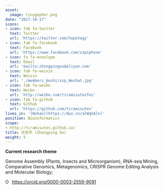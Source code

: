 ```yaml
---
asset:
  image: tinygopher.png
date: "2017-10-17"
icons:
- icon: fab fa-twitter
  text: Twitter
  url: 'https://twitter.com/hopetogy'
- icon: fab fa-facebook
  text: Facebook
  url: 'https://www.facebook.com/xzpiphone'
- icon: fa fa-envelope
  text: Email
  url: 'mailto:zhongpingxu@aliyun.com'
- icon: fab fa-weixin
  text: Weixin
  url: './members_boshi/xzp_Wechat.jpg'
- icon: fab fa-weibo
  text: Weibo
  url: 'http://weibo.com/tiramisutesTes'
- icon: fab fa-github
  text: Github
  url: 'https://github.com/tiramisutes'
lives_in: '[Wuhan](https://dwz.cn/alWq5Aln)'
position: Bioinformatics
scope:
- http://tiramisutes.github.io/
title: 许忠平 (Zhongping Xu)
weight: 5
---
```


**Current research theme**

Genome Assembly (Plants, Insects and Microorganism), RNA-seq Mining, Comparative Genomics, Metagenomics, CRISPR Genome Editing Analysis and Molecular Biology;

<a href="https://orcid.org/0000-0003-2559-9091" target="orcid.widget" rel="noopener noreferrer" style="vertical-align:top;"><img src="https://orcid.org/sites/default/files/images/orcid_16x16.png" style="width:1em;margin-right:.5em;" alt="ORCID iD icon">https://orcid.org/0000-0003-2559-9091</a>